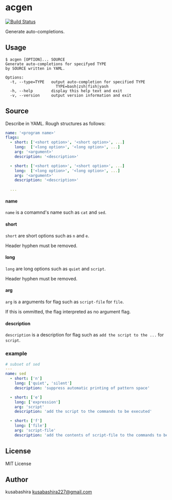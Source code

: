 acgen
=====

[![Build Status](https://travis-ci.org/kusabashira/acgen.svg?branch=master)](https://travis-ci.org/kusabashira/acgen)

Generate auto-completions.

Usage
-----

```
$ acgen [OPTION]... SOURCE
Generate auto-completions for specifyed TYPE
by SOURCE written in YAML.

Options:
  -t, --type=TYPE   output auto-completion for specified TYPE
                      TYPE=bash|zsh|fish|yash
  -h, --help        display this help text and exit
  -v, --version     output version information and exit
```

Source
------

Describe in YAML.
Rough structures as follows:

```yaml
name: '<program name>'
flags:
  - short: ['<short option>', '<short option>', ...]
    long:  ['<long option>', '<long option>', ...]
    arg: '<argument>'
    description: '<description>'

  - short: ['<short option>', '<short option>', ...]
    long:  ['<long option>', '<long option>', ...]
    arg: '<argument>'
    description: '<description>'

  ...
```

#### name

`name` is a comamnd's name such as `cat` and `sed`.

#### short

`short` are short options
such as `n` and `e`.

Header hyphen must be removed.

#### long

`long` are long options
such as `quiet` and `script`.

Header hyphen must be removed.

#### arg

`arg` is a arguments for flag
such as `script-file` for `file`.

If this is ommitted, the flag interpreted as no argument flag.

#### description

`description` is a description for flag
such as `add the script to the ...` for `script`.

### example

```yaml
# subset of sed
---
name: sed
  - short: ['n']
    long: ['quiet', 'silent']
    description: 'suppress automatic printing of pattern space'

  - short: ['e']
    long: ['expression']
    arg: 'script'
    description: 'add the script to the commands to be executed'

  - short: ['f']
    long: ['file']
    arg: 'script-file'
    description: 'add the contents of script-file to the commands to be executed'
```

License
-------

MIT License

Author
------

kusabashira <kusabashira227@gmail.com>
